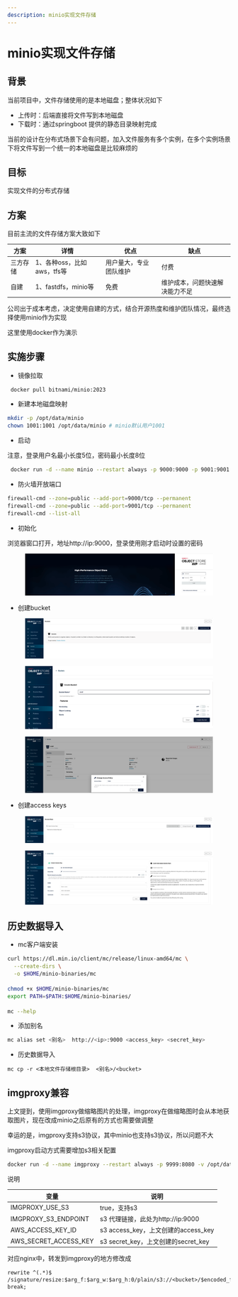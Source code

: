 ```yaml
---
description: minio实现文件存储
---
```


# minio实现文件存储

## &#x20;背景

当前项目中，文件存储使用的是本地磁盘；整体状况如下

* 上传时：后端直接将文件写到本地磁盘
* 下载时：通过springboot 提供的静态目录映射完成

当前的设计在分布式场景下会有问题，加入文件服务有多个实例，在多个实例场景下将文件写到一个统一的本地磁盘是比较麻烦的

## 目标

实现文件的分布式存储

## 方案

目前主流的文件存储方案大致如下

| 方案   | 详情                 | 优点          | 缺点              |
| ---- | ------------------ | ----------- | --------------- |
| 三方存储 | 1、各种oss，比如aws，tfs等 | 用户量大，专业团队维护 | 付费              |
| 自建   | 1、fastdfs，minio等   | 免费          | 维护成本，问题快速解决能力不足 |

公司出于成本考虑，决定使用自建的方式，结合开源热度和维护团队情况，最终选择使用minio作为实现

这里使用docker作为演示

## 实施步骤

* 镜像拉取

```bash
 docker pull bitnami/minio:2023
```

* 新建本地磁盘映射

```bash
mkdir -p /opt/data/minio
chown 1001:1001 /opt/data/minio # minio默认用户1001
```

* 启动

注意，登录用户名最小长度5位，密码最小长度8位

```bash
 docker run -d --name minio --restart always -p 9000:9000 -p 9001:9001 -v /opt/data/minio:/bitnami/minio/data --env="MINIO_ROOT_USER=控制台登录用户名" --env="MINIO_ROOT_PASSWORD=控制台登录密码" --privileged=true bitnami/minio:2023
```

* 防火墙开放端口

```bash
firewall-cmd --zone=public --add-port=9000/tcp --permanent
firewall-cmd --zone=public --add-port=9001/tcp --permanent
firewall-cmd --list-all
```

* 初始化

浏览器窗口打开，地址http://ip:9000，登录使用刚才启动时设置的密码

<figure><img src="../.gitbook/assets/minio-login.png" alt=""><figcaption></figcaption></figure>

* 创建bucket

<figure><img src="../.gitbook/assets/create-bucket-1.png" alt=""><figcaption></figcaption></figure>

<figure><img src="../.gitbook/assets/create-bucket-2.png" alt=""><figcaption></figcaption></figure>

<figure><img src="../.gitbook/assets/create-bucket-3.png" alt=""><figcaption></figcaption></figure>

* 创建access keys

<figure><img src="../.gitbook/assets/create-access-key-1.png" alt=""><figcaption></figcaption></figure>

<figure><img src="../.gitbook/assets/create-access-key-2.png" alt=""><figcaption></figcaption></figure>

## 历史数据导入

* mc客户端安装

```bash
curl https://dl.min.io/client/mc/release/linux-amd64/mc \
  --create-dirs \
  -o $HOME/minio-binaries/mc

chmod +x $HOME/minio-binaries/mc
export PATH=$PATH:$HOME/minio-binaries/

mc --help
```

* 添加别名

```bash
mc alias set <别名>  http://<ip>:9000 <access_key> <secret_key>
```

* 历史数据导入

```
mc cp -r <本地文件存储根目录>  <别名>/<bucket>
```

## imgproxy兼容

上文提到，使用imgproxy做缩略图片的处理，imgproxy在做缩略图时会从本地获取图片，现在改成minio之后原有的方式也需要做调整

幸运的是，imgproxy支持s3协议，其中minio也支持s3协议，所以问题不大

imgproxy启动方式需要增加s3相关配置

```bash
docker run -d --name imgproxy --restart always -p 9999:8080 -v /opt/data/backend/file:/app/images --env="IMGPROXY_LOCAL_FILESYSTEM_ROOT=/app/images" --env="IMGPROXY_S3_ENDPOINT=http://<ip>:9000" --env="IMGPROXY_USE_S3=true" --env="AWS_ACCESS_KEY_ID=<access_key>" --env="AWS_SECRET_ACCESS_KEY=<secret_key>" --user root --privileged darthsim/imgproxy 
```

说明

| 变量                       | 说明                              |
| ------------------------ | ------------------------------- |
| IMGPROXY\_USE\_S3        | true，支持s3                       |
| IMGPROXY\_S3\_ENDPOINT   | s3 代理链接，此处为http://ip:9000       |
| AWS\_ACCESS\_KEY\_ID     | s3 access\_key，上文创建的access\_key |
| AWS\_SECRET\_ACCESS\_KEY | s3 secret\_key，上文创建的secret\_key |

对应nginx中，转发到imgproxy的地方修改成

```
rewrite ^(.*)$ /signature/resize:$arg_f:$arg_w:$arg_h:0/plain/s3://<bucket>/$encoded_filename@$arg_t break;
```
